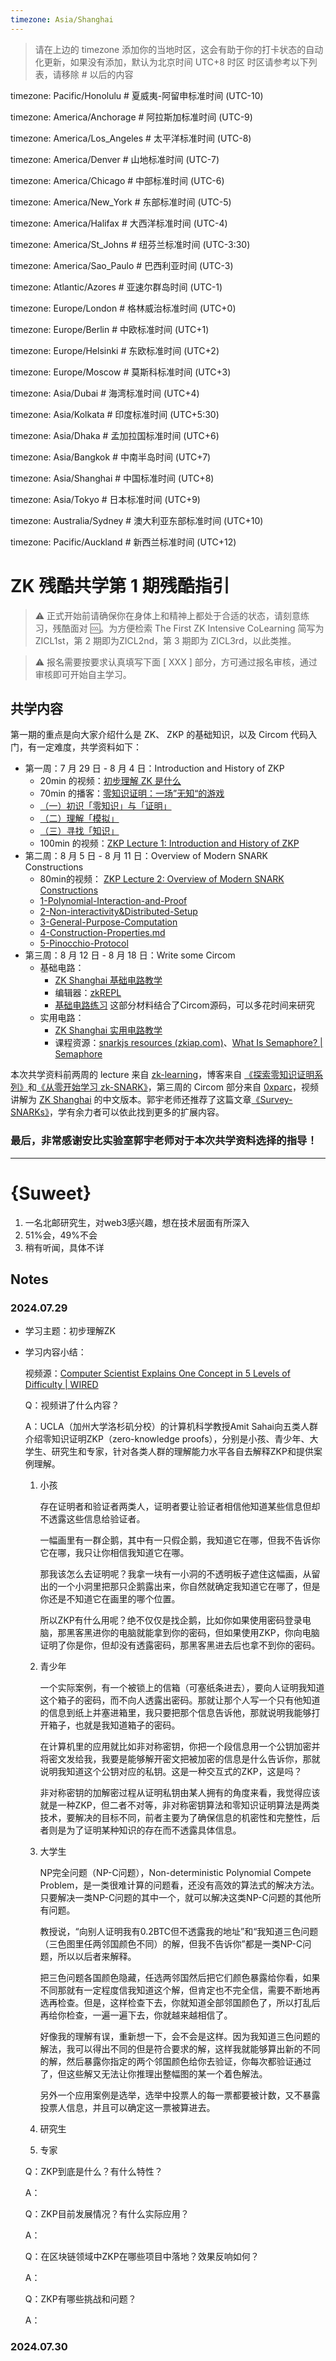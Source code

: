 ```yaml
---
timezone: Asia/Shanghai
---
```


> 请在上边的 timezone 添加你的当地时区，这会有助于你的打卡状态的自动化更新，如果没有添加，默认为北京时间 UTC+8 时区
> 时区请参考以下列表，请移除 # 以后的内容

timezone: Pacific/Honolulu # 夏威夷-阿留申标准时间 (UTC-10)

timezone: America/Anchorage # 阿拉斯加标准时间 (UTC-9)

timezone: America/Los_Angeles # 太平洋标准时间 (UTC-8)

timezone: America/Denver # 山地标准时间 (UTC-7)

timezone: America/Chicago # 中部标准时间 (UTC-6)

timezone: America/New_York # 东部标准时间 (UTC-5)

timezone: America/Halifax # 大西洋标准时间 (UTC-4)

timezone: America/St_Johns # 纽芬兰标准时间 (UTC-3:30)

timezone: America/Sao_Paulo # 巴西利亚时间 (UTC-3)

timezone: Atlantic/Azores # 亚速尔群岛时间 (UTC-1)

timezone: Europe/London # 格林威治标准时间 (UTC+0)

timezone: Europe/Berlin # 中欧标准时间 (UTC+1)

timezone: Europe/Helsinki # 东欧标准时间 (UTC+2)

timezone: Europe/Moscow # 莫斯科标准时间 (UTC+3)

timezone: Asia/Dubai # 海湾标准时间 (UTC+4)

timezone: Asia/Kolkata # 印度标准时间 (UTC+5:30)

timezone: Asia/Dhaka # 孟加拉国标准时间 (UTC+6)

timezone: Asia/Bangkok # 中南半岛时间 (UTC+7)

timezone: Asia/Shanghai # 中国标准时间 (UTC+8)

timezone: Asia/Tokyo # 日本标准时间 (UTC+9)

timezone: Australia/Sydney # 澳大利亚东部标准时间 (UTC+10)

timezone: Pacific/Auckland # 新西兰标准时间 (UTC+12)

# ZK 残酷共学第 1 期残酷指引

> ⚠️ 正式开始前请确保你在身体上和精神上都处于合适的状态，请刻意练习，残酷面对 🆒。为方便检索 The First ZK Intensive CoLearning 简写为 ZICL1st，第 2 期即为ZICL2nd，第 3 期即为 ZICL3rd，以此类推。

> ⚠️ 报名需要按要求认真填写下面 [ XXX ] 部分，方可通过报名审核，通过审核即可开始自主学习。

## 共学内容

第一期的重点是向大家介绍什么是 ZK、 ZKP 的基础知识，以及 Circom 代码入门，有一定难度，共学资料如下：

- 第一周：7 月 29 日 - 8 月 4 日：Introduction and History of ZKP
    - 20min 的视频：[初步理解 ZK 是什么](https://www.youtube.com/watch?v=fOGdb1CTu5c)
    - 70min 的播客：[零知识证明：一场”无知“的游戏](https://www.xiaoyuzhoufm.com/episode/6672a76bb6a8412729e0b103)
    - [（一）初识「零知识」与「证明」](https://learn.z2o-k7e.world/zkp-intro/1/zkp-back.html)
    - [（二）理解「模拟」](https://learn.z2o-k7e.world/zkp-intro/2/zkp-simu.html)
    - [（三）寻找「知识」](https://learn.z2o-k7e.world/zkp-intro/3/zkp-pok.html)
    - 100min 的视频：[ZKP Lecture 1: Introduction and History of ZKP](https://www.youtube.com/watch?v=uchjTIlPzFo)
- 第二周：8 月 5 日 - 8 月 11 日：Overview of Modern SNARK Constructions
    - 80min的视频： [ZKP Lecture 2: Overview of Modern SNARK Constructions](https://www.youtube.com/watch?v=bGEXYpt3sj0)
    - [1-Polynomial-Interaction-and-Proof](https://learn.z2o-k7e.world/zk-snarks/1-Polynomial-Interaction-and-Proof.html)
    - [2-Non-interactivity&Distributed-Setup](https://learn.z2o-k7e.world/zk-snarks/2-Non-interactivity&Distributed-Setup.html)
    - [3-General-Purpose-Computation](https://learn.z2o-k7e.world/zk-snarks/3-General-Purpose-Computation.html)
    - [4-Construction-Properties.md](https://learn.z2o-k7e.world/zk-snarks/4-Construction-Properties.html)
    - [5-Pinocchio-Protocol](https://learn.z2o-k7e.world/zk-snarks/5-Pinocchio-Protocol.html)
- 第三周：8 月 12 日 - 8 月 18 日：Write some Circom
    - 基础电路：
        - [ZK Shanghai 基础电路教学](https://www.youtube.com/watch?v=CTJ1JkYLiyw&ab_channel=SutuLabs)
        - 编辑器：[zkREPL](https://zkrepl.dev/)
        - [基础电路练习](https://github.com/wenjin1997/zkshanghai-workshop/blob/main/lecture2-homework.md) 这部分材料结合了Circom源码，可以多花时间来研究
    - 实用电路：
        - [ZK Shanghai 实用电路教学](https://www.youtube.com/watch?v=smJz5RdY0Nc)
        - 课程资源：[snarkjs resources (zkiap.com)](https://zkiap.com/snarkjs)、[What Is Semaphore? | Semaphore](https://docs.semaphore.pse.dev/)

本次共学资料前两周的 lecture 来自 [zk-learning](https://zk-learning.org/)，博客来自 [《探索零知识证明系列》](https://learn.z2o-k7e.world/zkp-intro/toc.html)和[《从零开始学习 zk-SNARK》](https://learn.z2o-k7e.world/zk-snarks/toc.html)，第三周的 Circom 部分来自 [0xparc](https://zkiap.com/)，视频讲解为 [ZK Shanghai](https://zkshanghai.xyz/) 的中文版本。郭宇老师还推荐了这篇文章[《Survey-SNARKs》](https://www.di.ens.fr/~nitulesc/files/Survey-SNARKs.pdf)，学有余力者可以依此找到更多的扩展内容。

### **最后，非常感谢安比实验室郭宇老师对于本次共学资料选择的指导！**

---

# {Suweet}
1. 一名北邮研究生，对web3感兴趣，想在技术层面有所深入
2. 51%会，49%不会
3. 稍有听闻，具体不详

## Notes

<!-- Content_START -->

### 2024.07.29

- 学习主题：初步理解ZK

- 学习内容小结：

  视频源：[Computer Scientist Explains One Concept in 5 Levels of Difficulty | WIRED](https://www.youtube.com/watch?v=fOGdb1CTu5c)

  Q：视频讲了什么内容？

  A：UCLA（加州大学洛杉矶分校）的计算机科学教授Amit Sahai向五类人群介绍零知识证明ZKP（zero-knowledge proofs），分别是小孩、青少年、大学生、研究生和专家，针对各类人群的理解能力水平各自去解释ZKP和提供案例理解。

  1. 小孩

     存在证明者和验证者两类人，证明者要让验证者相信他知道某些信息但却不透露这些信息给验证者。

     一幅画里有一群企鹅，其中有一只假企鹅，我知道它在哪，但我不告诉你它在哪，我只让你相信我知道它在哪。

     那我该怎么去证明呢？我拿一块有一小洞的不透明板子遮住这幅画，从留出的一个小洞里把那只企鹅露出来，你自然就确定我知道它在哪了，但是你还是不知道它在画里的哪个位置。

     所以ZKP有什么用呢？绝不仅仅是找企鹅，比如你如果使用密码登录电脑，那黑客黑进你的电脑就能拿到你的密码，但如果使用ZKP，你向电脑证明了你是你，但却没有透露密码，那黑客黑进去后也拿不到你的密码。

  2. 青少年

     一个实际案例，有一个被锁上的信箱（可塞纸条进去），要向人证明我知道这个箱子的密码，而不向人透露出密码。那就让那个人写一个只有他知道的信息到纸上并塞进箱里，我只要把那个信息告诉他，那就说明我能够打开箱子，也就是我知道箱子的密码。

     在计算机里的应用就比如非对称密钥，你把一个段信息用一个公钥加密并将密文发给我，我要是能够解开密文把被加密的信息是什么告诉你，那就说明我知道这个公钥对应的私钥。这是一种交互式的ZKP，这是吗？

     非对称密钥的加解密过程从证明私钥由某人拥有的角度来看，我觉得应该就是一种ZKP，但二者不对等，非对称密钥算法和零知识证明算法是两类技术，要解决的目标不同，前者主要为了确保信息的机密性和完整性，后者则是为了证明某种知识的存在而不透露具体信息。

  3. 大学生

     NP完全问题（NP-C问题），Non-deterministic Polynomial Compete Problem，是一类很难计算的问题看，还没有高效的算法式的解决方法。只要解决一类NP-C问题的其中一个，就可以解决这类NP-C问题的其他所有问题。

     教授说，“向别人证明我有0.2BTC但不透露我的地址”和“我知道三色问题（三色图里任两邻国颜色不同）的解，但我不告诉你”都是一类NP-C问题，所以以后者来解释。

     把三色问题各国颜色隐藏，任选两邻国然后把它们颜色暴露给你看，如果不同那就有一定程度信我知道这个解，但肯定也不完全信，需要不断地再选再检查。但是，这样检查下去，你就知道全部邻国颜色了，所以打乱后再给你检查，一遍一遍下去，你就越来越相信了。

     好像我的理解有误，重新想一下，会不会是这样。因为我知道三色问题的解法，我可以得出不同的但是符合要求的解，这样我就能够算出新的不同的解，然后暴露你指定的两个邻国颜色给你去验证，你每次都验证通过了，但这些解又无法让你推理出整幅图的某一个着色解法。

     另外一个应用案例是选举，选举中投票人的每一票都要被计数，又不暴露投票人信息，并且可以确定这一票被算进去。

  4. 研究生

     

  5. 专家

  

  Q：ZKP到底是什么？有什么特性？

  A：

  Q：ZKP目前发展情况？有什么实际应用？

  A：

  Q：在区块链领域中ZKP在哪些项目中落地？效果反响如何？

  A：

  Q：ZKP有哪些挑战和问题？

  A：

### 2024.07.30

<!-- Content_END -->
